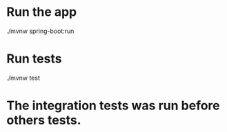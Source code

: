 # Run the app
./mvnw spring-boot:run

# Run tests
./mvnw test

# The integration tests was run before others tests.
